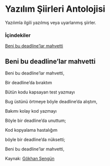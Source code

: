 # Yazılım Şiirleri Antolojisi
Yazılımla ilgili yazılmış veya uyarlanmış şiirler.

### İçindekiler

[Beni bu deadline’lar mahvetti](#beni-bu-deadlinelar-mahvetti)





## Beni bu deadline’lar mahvetti

Beni bu deadline’lar mahvetti,

Bir deadline’da bıraktım

Bütün kodu kapsayan test yazmayı

Bug üstünü örtmeye böyle deadline’da alıştım,

Bakımı kolay kod yazmayı

Böyle bir deadline’da unuttum;

Kod kopyalama hastalığım

böyle bir deadline’da nüksetti;

Beni bu deadline’lar mahvetti,


Kaynak: [Gökhan Şengün](https://twitter.com/gokhansengun/status/990327250254991360?s=20)
